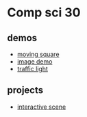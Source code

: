 # Comp sci 30

## demos
- [moving square](moving-square)
- [image demo](image-demo)
- [traffic light](traffic-light)


## projects

- [interactive scene](interactive-scene)